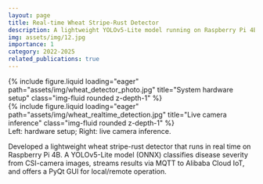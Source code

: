 ```yaml
---
layout: page
title: Real-time Wheat Stripe-Rust Detector
description: A lightweight YOLOv5-Lite model running on Raspberry Pi 4B
img: assets/img/12.jpg
importance: 1
category: 2022-2025
related_publications: true
---
```


<div class="row">
    <div class="col-sm mt-3 mt-md-0">
        {% include figure.liquid loading="eager" path="assets/img/wheat_detector_photo.jpg" title="System hardware setup" class="img-fluid rounded z-depth-1" %}
    </div>
    <div class="col-sm mt-3 mt-md-0">
        {% include figure.liquid loading="eager" path="assets/img/wheat_realtime_detection.jpg" title="Live camera inference" class="img-fluid rounded z-depth-1" %}
    </div>
</div>
<div class="caption">
    Left: hardware setup; Right: live camera inference.
</div>

Developed a lightweight wheat stripe-rust detector that runs in real time on Raspberry Pi 4B. A YOLOv5-Lite model (ONNX) classifies disease severity from CSI-camera images, streams results via MQTT to Alibaba Cloud IoT, and offers a PyQt GUI for local/remote operation.
